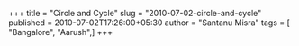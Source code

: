 +++
title = "Circle and Cycle"
slug = "2010-07-02-circle-and-cycle"
published = 2010-07-02T17:26:00+05:30
author = "Santanu Misra"
tags = [ "Bangalore", "Aarush",]
+++

